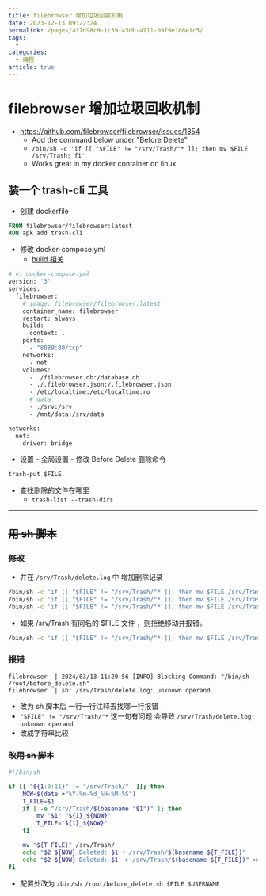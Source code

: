 ```yaml
---
title: filebrowser 增加垃圾回收机制
date: 2023-12-13 09:22:24
permalink: /pages/a17d98c9-1c39-45db-a711-09f9e108e1c5/
tags:
  - 
categories:
  - 编程
article: true
---
```


# filebrowser 增加垃圾回收机制

- https://github.com/filebrowser/filebrowser/issues/1854
  - Add the command below under "Before Delete"
  - `/bin/sh -c 'if [[ "$FILE" != "/srv/Trash/"* ]]; then mv $FILE /srv/Trash; fi'`
  - Works great in my docker container on linux

## 装一个 trash-cli 工具

- 创建 dockerfile

```dockerfile
FROM filebrowser/filebrowser:latest
RUN apk add trash-cli
```

- 修改 docker-compose.yml
  - [build 相关](https://juejin.cn/s/docker-compose.yml%20build%20context)

```dockerfile
# vi docker-compose.yml
version: '3'
services:
  filebrowser:
    # image: filebrowser/filebrowser:latest
    container_name: filebrowser
    restart: always
    build:
      context: .
    ports:
      - "8089:80/tcp"
    networks:
      - net
    volumes:
      - ./filebrowser.db:/database.db
      - ./.filebrowser.json:/.filebrowser.json
      - /etc/localtime:/etc/localtime:ro
      # data
      - ./srv:/srv
      - /mnt/data:/srv/data

networks:
  net:
    driver: bridge

```

- 设置 - 全局设置 - 修改 Before Delete 删除命令

```dockerfile
trash-put $FILE
```

- 查找删除的文件在哪里
  - `trash-list --trash-dirs`

---

## ~~用 sh 脚本~~

### ~~修改~~

- 并在 `/srv/Trash/delete.log` 中 增加删除记录

```bash
/bin/sh -c 'if [[ "$FILE" != "/srv/Trash/"* ]]; then mv $FILE /srv/Trash; fi'
/bin/sh -c 'if [[ "$FILE" != "/srv/Trash/"* ]]; then mv $FILE /srv/Trash/ && echo "[$USERNAME] Deleted: $FILE" >> /srv/Trash/delete.log; fi'
/bin/sh -c 'if [[ "$FILE" != "/srv/Trash/"* ]]; then mv $FILE /srv/Trash/ && echo "[$USERNAME $(date +"%Y-%m-%d_%H-%M-%S")] Deleted: $FILE" >> /srv/Trash/delete.log; fi'
```

- 如果 /srv/Trash 有同名的 $FILE 文件 ，则拒绝移动并报错。

```bash
/bin/sh -c 'if [[ "$FILE" != "/srv/Trash/"* ]]; then mv $FILE /srv/Trash/ --suffix $(date +/"%Y-%m-%d_%H-%M-%S/") && echo "[$USERNAME $(date +/"%Y-%m-%d_%H-%M-%S/")] Deleted: $FILE" >> /srv/Trash/delete.log; fi'
```

### ~~报错~~

```text
filebrowser  | 2024/03/13 11:20:56 [INFO] Blocking Command: "/bin/sh /root/before_delete.sh"
filebrowser  | sh: /srv/Trash/delete.log: unknown operand
```

- 改为 sh 脚本后 一行一行注释去找哪一行报错
- `"$FILE" != "/srv/Trash/"*` 这一句有问题 会导致 `/srv/Trash/delete.log: unknown operand`
- 改成字符串比较

### ~~改用 sh 脚本~~

```sh
#!/bin/sh

if [[ "${1:0:11}" != "/srv/Trash/"  ]]; then
    NOW=$(date +"%Y-%m-%d_%H-%M-%S")
    T_FILE=$1
    if [ -e "/srv/Trash/$(basename "$1")" ]; then
        mv "$1" "${1}_${NOW}"
        T_FILE="${1}_${NOW}"
    fi

    mv "${T_FILE}" /srv/Trash/
    echo "$2 ${NOW} Deleted: $1 - /srv/Trash/$(basename ${T_FILE})"
    echo "$2 ${NOW} Deleted: $1 -> /srv/Trash/$(basename ${T_FILE})" >> /srv/Trash/DELETE.log;
fi
```

- 配置处改为 `/bin/sh /root/before_delete.sh $FILE $USERNAME`
